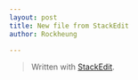 ```yaml
---
layout: post
title: New file from StackEdit
author: Rockheung

---
```




> Written with [StackEdit](https://stackedit.io/).



